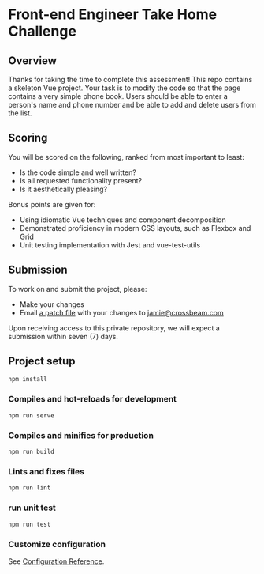 # Front-end Engineer Take Home Challenge

## Overview

Thanks for taking the time to complete this assessment! This repo contains a skeleton Vue project. Your task is to modify the code so that the page contains a very simple phone book. Users should be able to enter a person's name and phone number and be able to add and delete users from the
list.

## Scoring

You will be scored on the following, ranked from most important to least:

- Is the code simple and well written?
- Is all requested functionality present?
- Is it aesthetically pleasing?

Bonus points are given for:

- Using idiomatic Vue techniques and component decomposition
- Demonstrated proficiency in modern CSS layouts, such as Flexbox and Grid
- Unit testing implementation with Jest and vue-test-utils

## Submission

To work on and submit the project, please:

- Make your changes
- Email [a patch file](https://www.git-tower.com/learn/git/faq/create-and-apply-patch/) with your changes to jamie@crossbeam.com

Upon receiving access to this private repository, we will expect a submission within seven (7) days.

## Project setup
```
npm install
```

### Compiles and hot-reloads for development
```
npm run serve
```

### Compiles and minifies for production
```
npm run build
```

### Lints and fixes files
```
npm run lint
```

### run unit test
```
npm run test
```

### Customize configuration
See [Configuration Reference](https://cli.vuejs.org/config/).
